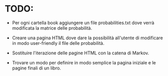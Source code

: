 # TODO:

+ Per ogni cartella book aggiungere un file probabilities.txt dove verrà modificata la matrice delle probabilità.

+ Creare una pagina HTML dove dare la possibilità all'utente di modificare in modo user-friendly il file delle probabilità.

+ Sostituire l'iterazione delle pagine HTML con la catena di Markov.

+ Trovare un modo per definire in modo semplice la pagina iniziale e le pagine finali di un libro.
